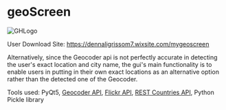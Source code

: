 # geoScreen

![GHLogo](https://user-images.githubusercontent.com/39264885/92990521-2a086680-f4ab-11ea-8956-34e3257e3143.png)

User Download Site: https://dennaligrissom7.wixsite.com/mygeoscreen


Alternatively, since the Geocoder api is not perfectly accurate in detecting the user's exact location and city name, the gui's main functionality is to enable users in putting in their own exact locations as an alternative option rather than the detected one of the Geocoder.

Tools used: 
PyQt5,
[Geocoder API](https://geocoder.readthedocs.io/),
[Flickr API](https://www.flickr.com/services/api/),
[REST Countries API](https://restcountries.eu/),
Python Pickle library



